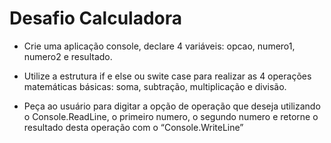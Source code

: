 # Desafio Calculadora

- Crie uma aplicação console, declare 4 variáveis: opcao, numero1, numero2 e resultado.

- Utilize a estrutura if e else ou swite case para realizar as 4 operações matemáticas básicas: soma, subtração, multiplicação e divisão.

- Peça ao usuário para digitar a opção de operação que deseja utilizando o Console.ReadLine, o primeiro numero, o segundo numero e retorne o resultado desta operação com o “Console.WriteLine”
